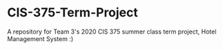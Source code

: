 # CIS-375-Term-Project
A repository for Team 3's 2020 CIS 375 summer class term project, Hotel Management System :)
